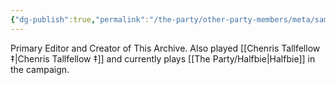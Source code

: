 ```yaml
---
{"dg-publish":true,"permalink":"/the-party/other-party-members/meta/sam-gallon/","tags":["Player"],"updated":"2025-03-01T21:16:13.332+00:00"}
---
```


Primary Editor and Creator of This Archive. Also played [[Chenris Tallfellow ‡\|Chenris Tallfellow ‡]] and currently plays [[The Party/Halfbie\|Halfbie]] in the campaign. 